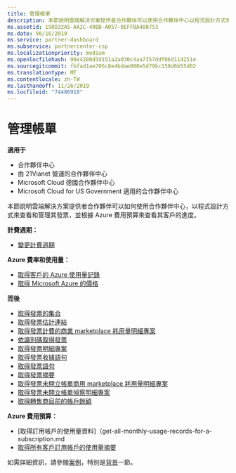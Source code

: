 ```yaml
---
title: 管理帳單
description: 本節說明雲端解決方案提供者合作夥伴可以使用合作夥伴中心以程式設計方式來查看和管理其發票的方式，並依據 Azure 消費預算來查看其客戶的進度。
ms.assetid: 198D32A5-AA2C-49BB-A057-0EFFBA408753
ms.date: 08/16/2019
ms.service: partner-dashboard
ms.subservice: partnercenter-csp
ms.localizationpriority: medium
ms.openlocfilehash: 98e4280d3d151a2a030c4aa7357ddf06d114251e
ms.sourcegitcommit: fbfad1ae706c8e4bdae080e5d79bc158d6b55d02
ms.translationtype: MT
ms.contentlocale: zh-TW
ms.lasthandoff: 11/26/2019
ms.locfileid: "74486918"
---
```

# <a name="manage-billing"></a>管理帳單


**適用于**

- 合作夥伴中心
- 由 21Vianet 營運的合作夥伴中心
- Microsoft Cloud 德國合作夥伴中心
- Microsoft Cloud for US Government 適用的合作夥伴中心

本節說明雲端解決方案提供者合作夥伴可以如何使用合作夥伴中心，以程式設計方式來查看和管理其發票，並根據 Azure 費用預算來查看其客戶的進度。

**計費週期：**
- [變更計費週期](change-the-billing-cycle.md)

**Azure 費率和使用量：**
- [取得客戶的 Azure 使用量記錄](get-a-customer-s-utilization-record-for-azure.md)
- [取得 Microsoft Azure 的價格](get-prices-for-microsoft-azure.md)

**而後**
- [取得發票的集合](get-a-collection-of-invoices.md)
- [取得發票估計連結](get-invoice-estimate-links.md)
- [取得發票計費的商業 marketplace 耗用量明細專案](get-invoice-billed-consumption-lineitems.md)
- [依識別碼取得發票](get-invoice-by-id.md)
- [取得發票明細專案](get-invoiceline-items.md)
- [取得發票收據語句](get-invoice-receipt-statement.md)
- [取得發票語句](get-invoice-statement.md) 
- [取得發票摘要](get-invoice-summaries.md)
- [取得發票未開立帳單商用 marketplace 耗用量明細專案](get-invoice-unbilled-consumption-lineitems.md)
- [取得發票未開立帳單偵察明細專案](get-invoice-unbilled-recon-lineitems.md)
- [取得轉售商目前的帳戶餘額](get-the-reseller-s-current-account-balance.md)

**Azure 費用預算：**
- [取得訂用帳戶的使用量資料]（get-all-monthly-usage-records-for-a-subscription.md
- [取得所有客戶訂用帳戶的使用量摘要](get-a-customer-usage-summary.md)

如需詳細資訊，請參閱[案例](scenarios.md)，特別是[背景](scenarios.md#background)一節。

 

 




